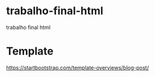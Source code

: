 # trabalho-final-html
trabalho final html

# Template
https://startbootstrap.com/template-overviews/blog-post/
